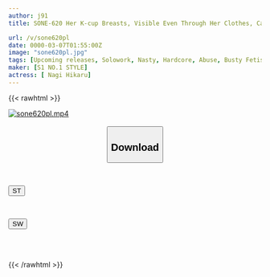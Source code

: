 ```yaml
---
author: j91
title: SONE-620 Her K-cup Breasts, Visible Even Through Her Clothes, Catch The Eye Of A Rapist, Who Kidnaps Her, Gives Her A Large Amount Of Aphrodisiac And Overdoses! Penis Addiction Trip Orgy Nagi Hikaru

url: /v/sone620pl
date: 0000-03-07T01:55:00Z
image: "sone620pl.jpg"
tags: [Upcoming releases, Solowork, Nasty, Hardcore, Abuse, Busty Fetish, Promiscuity, Acme · Orgasm	]
maker: [S1 NO.1 STYLE]
actress: [ Nagi Hikaru]
---
```



{{< rawhtml >}}

<div class="video" data-videoid="pending_link.html">
    <a href="javascript:;">
        <img src="/v/sone620pl/sone620pl.jpg" width="WIDTH" height="HEIGHT" alt="sone620pl.mp4" loading="lazy">
    </a>
</div>

<script type="text/javascript" src="https://j91.asia/asset/on-demand-pend.js"></script>

<br>
  <link rel="stylesheet" href="https://j91.asia/asset/bs5.css">
  
  <center>
  <button class="btn btn-primary" type="button" data-bs-toggle="collapse" data-bs-target=".multi-collapse" aria-expanded="false" aria-controls="multiCollapseExample1 multiCollapseExample2"><h2>Download</h2></button></center>
</p>
<div class="row">
  <div class="col">
    <div class="collapse multi-collapse" id="multiCollapseExample1">
      <div class="card card-body">
	      	      <br>
<div class="buttons">  
<p><a href="https://j91.asia/pending_link.html" target="_blank"><button class="btn-hover color-3"><i class="fa fa-download"></i> ST</button></a></p></div>
    </div>
  </div>
</div>
  <div class="col">
    <div class="collapse multi-collapse" id="multiCollapseExample2">
      <div class="card card-body">
	      <br>
<div class="buttons">
<p><a href="https://j91.asia/pending_link.html" target="_blank"><button class="btn-hover color-2"><i class="fa fa-download"></i> SW</button></a></p></div>
<br><br>
      </div>
    </div>
  </div>
</div>

{{< /rawhtml >}}